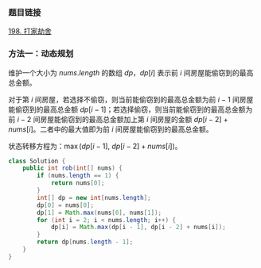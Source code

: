 ### 题目链接
[198. 打家劫舍](https://leetcode.cn/problems/house-robber)

### 方法一：动态规划
维护一个大小为 $nums.length$ 的数组 $dp$，$dp[i]$ 表示前 $i$ 间房屋能偷窃到的最高总金额。

对于第 $i$ 间房屋，若选择不偷窃，则当前能偷窃到的最高总金额为前 $i - 1$ 间房屋能偷窃到的最高总金额 $dp[i - 1]$；若选择偷窃，则当前能偷窃到的最高总金额为前 $i - 2$ 间房屋能偷窃到的最高总金额加上第 $i$ 间房屋的金额 $dp[i - 2] + nums[i]$。二者中的最大值即为前 $i$ 间房屋能偷窃到的最高总金额。

状态转移方程为：$\max(dp[i - 1], \ dp[i - 2] + nums[i])$。

```Java
class Solution {
    public int rob(int[] nums) {
        if (nums.length == 1) {
            return nums[0];
        }
        int[] dp = new int[nums.length];
        dp[0] = nums[0];
        dp[1] = Math.max(nums[0], nums[1]);
        for (int i = 2; i < nums.length; i++) {
            dp[i] = Math.max(dp[i - 1], dp[i - 2] + nums[i]);
        }
        return dp[nums.length - 1];
    }
}
```